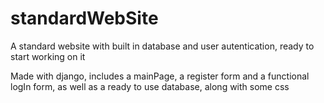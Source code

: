 # standardWebSite
A standard website with built in database and user autentication, ready to start working on it

Made with django, includes a mainPage, a register form and a functional logIn form, as well as a ready to use database, along with some css
